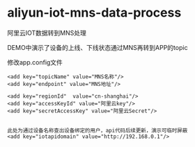 # aliyun-iot-mns-data-process

阿里云IOT数据转到MNS处理

DEMO中演示了设备的上线、下线状态通过MNS再转到APP的topic


修改app.config文件

    <add key="topicName" value="MNS名称"/>
	<add key="endpoint" value="MNS地址"/>

    <add key="regionId"  value="cn-shanghai"/>
    <add key="accessKeyId" value="阿里云key"/>
    <add key="secretAccessKey" value="阿里云Secret"/>
	
	
	此处为通过设备名称查出设备绑定的用户，api代码后续更新，演示可临时屏蔽
	<add key="iotapidomain" value="http://192.168.0.1"/>
   



